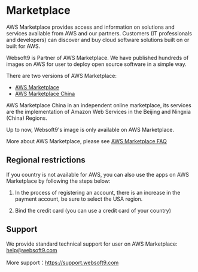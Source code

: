 # Marketplace

AWS Marketplace provides access and information on solutions and services available from AWS and our partners. Customers (IT professionals and developers) can discover and buy cloud software solutions built on or built for AWS. 

Websoft9 is Partner of AWS Marketplace. We have published hundreds of images on AWS for user to deploy open source software in a simple way.


There are two versions of AWS Marketplace:

* [AWS Marketplace](https://aws.amazon.com/marketplace)
* [AWS Marketplace China](https://www.amazonaws.cn/marketplace/help/?nc2=h_l1)

AWS Marketplace China in an independent online marketplace, its services are the implementation of Amazon Web Services in the Beijing and Ningxia (China) Regions.

Up to now, Websoft9's image is only available on AWS Marketplace.

More about AWS Marketplace, please see [AWS Marketplace FAQ](https://aws.amazon.com/marketplace/help?ref_=footer_nav_help)

## Regional restrictions

If you country is not available for AWS, you can also use the apps on AWS Marketplace by following the steps below:

1. In the process of registering an account, there is an increase in the payment account, be sure to select the USA region.  

2. Bind the credit card (you can use a credit card of your country)


## Support

We provide standard technical support for user on AWS Marketplace: help@websoft9.com

More support：https://support.websoft9.com